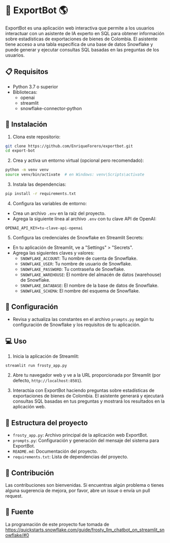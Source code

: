 # 🤖 ExportBot 🌎

ExportBot es una aplicación web interactiva que permite a los usuarios interactuar con un asistente de IA experto en SQL para obtener información sobre estadísticas de exportaciones de bienes de Colombia. El asistente tiene acceso a una tabla específica de una base de datos Snowflake y puede generar y ejecutar consultas SQL basadas en las preguntas de los usuarios.

## 📋 Requisitos

- Python 3.7 o superior
- Bibliotecas:
  - openai
  - streamlit
  - snowflake-connector-python

## 🚀 Instalación

1. Clona este repositorio:

```bash
git clone https://github.com/EnriqueForero/exportbot.git
cd export-bot
```

2. Crea y activa un entorno virtual (opcional pero recomendado):

```bash
python -m venv venv
source venv/bin/activate  # en Windows: venv\Scripts\activate
```

3. Instala las dependencias:

```bash
pip install -r requirements.txt
```

4. Configura las variables de entorno:

- Crea un archivo `.env` en la raíz del proyecto.
- Agrega la siguiente línea al archivo `.env` con tu clave API de OpenAI:

```
OPENAI_API_KEY=tu-clave-api-openai
```

5. Configura las credenciales de Snowflake en Streamlit Secrets:

- En tu aplicación de Streamlit, ve a "Settings" > "Secrets".
- Agrega las siguientes claves y valores:
  - `SNOWFLAKE_ACCOUNT`: Tu nombre de cuenta de Snowflake.
  - `SNOWFLAKE_USER`: Tu nombre de usuario de Snowflake.
  - `SNOWFLAKE_PASSWORD`: Tu contraseña de Snowflake.
  - `SNOWFLAKE_WAREHOUSE`: El nombre del almacén de datos (warehouse) de Snowflake.
  - `SNOWFLAKE_DATABASE`: El nombre de la base de datos de Snowflake.
  - `SNOWFLAKE_SCHEMA`: El nombre del esquema de Snowflake.

## 🔧 Configuración

- Revisa y actualiza las constantes en el archivo `prompts.py` según tu configuración de Snowflake y los requisitos de tu aplicación.

## 💻 Uso

1. Inicia la aplicación de Streamlit:

```bash
streamlit run frosty_app.py
```

2. Abre tu navegador web y ve a la URL proporcionada por Streamlit (por defecto, `http://localhost:8501`).

3. Interactúa con ExportBot haciendo preguntas sobre estadísticas de exportaciones de bienes de Colombia. El asistente generará y ejecutará consultas SQL basadas en tus preguntas y mostrará los resultados en la aplicación web.

## 📂 Estructura del proyecto

- `frosty_app.py`: Archivo principal de la aplicación web ExportBot.
- `prompts.py`: Configuración y generación del mensaje del sistema para ExportBot.
- `README.md`: Documentación del proyecto.
- `requirements.txt`: Lista de dependencias del proyecto.

## 🤝 Contribución

Las contribuciones son bienvenidas. Si encuentras algún problema o tienes alguna sugerencia de mejora, por favor, abre un issue o envía un pull request.

## 📄 Fuente

La programación de este proyecto fue tomada de https://quickstarts.snowflake.com/guide/frosty_llm_chatbot_on_streamlit_snowflake/#0
